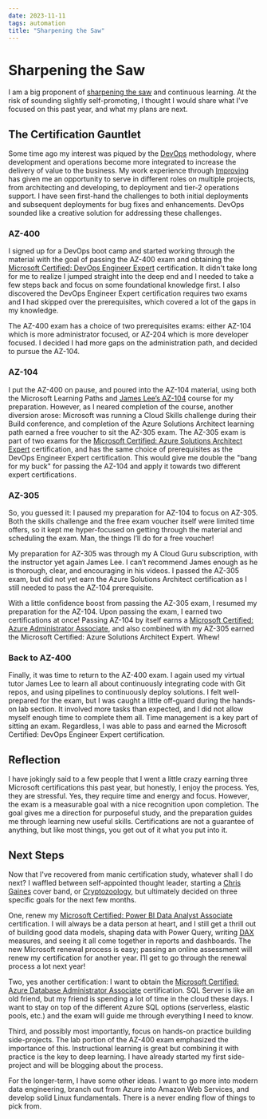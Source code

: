 ```yaml
---
date: 2023-11-11
tags: automation
title: "Sharpening the Saw"
---
```

# Sharpening the Saw

I am a big proponent of [sharpening the saw](https://www.franklincovey.com/the-7-habits/habit-7/) and continuous learning. At the risk of sounding slightly self-promoting, I thought I would share what I've focused on this past year, and what my plans are next.

## The Certification Gauntlet

Some time ago my interest was piqued by the [DevOps](https://en.wikipedia.org/wiki/DevOps) methodology, where development and operations become more integrated to increase the delivery of value to the business. My work experience through [Improving](https://www.improving.com/) has given me an opportunity to serve in different roles on multiple projects, from architecting and developing, to deployment and tier-2 operations support. I have seen first-hand the challenges to both initial deployments and subsequent deployments for bug fixes and enhancements. DevOps sounded like a creative solution for addressing these challenges.

### AZ-400

I signed up for a DevOps boot camp and started working through the material with the goal of passing the AZ-400 exam and obtaining the [Microsoft Certified: DevOps Engineer Expert](https://learn.microsoft.com/en-us/credentials/certifications/devops-engineer/) certification. It didn't take long for me to realize I jumped straight into the deep end and I needed to take a few steps back and focus on some foundational knowledge first. I also discovered the DevOps Engineer Expert certification requires two exams and I had skipped over the prerequisites, which covered a lot of the gaps in my knowledge.

The AZ-400 exam has a choice of two prerequisites exams: either AZ-104 which is more administrator focused, or AZ-204 which is more developer focused. I decided I had more gaps on the administration path, and decided to pursue the AZ-104.

### AZ-104

I put the AZ-400 on pause, and poured into the AZ-104 material, using both the Microsoft Learning Paths and [James Lee’s AZ-104](https://learn.cloudlee.io/p/az-104-microsoft-azure-administrator) course for my preparation. However, as I neared completion of the course, another diversion arose: Microsoft was running a Cloud Skills challenge during their Build conference, and completion of the Azure Solutions Architect learning path earned a free voucher to sit the AZ-305 exam. The AZ-305 exam is part of two exams for the [Microsoft Certified: Azure Solutions Architect Expert](https://learn.microsoft.com/en-us/credentials/certifications/azure-solutions-architect/) certification, and has the same choice of prerequisites as the DevOps Engineer Expert certification. This would give me double the "bang for my buck" for passing the AZ-104 and apply it towards two different expert certifications.

### AZ-305

So, you guessed it: I paused my preparation for AZ-104 to focus on AZ-305. Both the skills challenge and the free exam voucher itself were limited time offers, so it kept me hyper-focused on getting through the material and scheduling the exam. Man, the things I’ll do for a free voucher!

My preparation for AZ-305 was through my A Cloud Guru subscription, with the instructor yet again James Lee. I can’t recommend James enough as he is thorough, clear, and encouraging in his videos. I passed the AZ-305 exam, but did not yet earn the Azure Solutions Architect certification as I still needed to pass the AZ-104 prerequisite.

With a little confidence boost from passing the AZ-305 exam, I resumed my preparation for the AZ-104. Upon passing the exam, I earned two certifications at once! Passing AZ-104 by itself earns a [Microsoft Certified: Azure Administrator Associate](https://learn.microsoft.com/en-us/credentials/certifications/azure-administrator/), and also combined with my AZ-305 earned the Microsoft Certified: Azure Solutions Architect Expert. Whew!

### Back to AZ-400

Finally, it was time to return to the AZ-400 exam. I again used my virtual tutor James Lee to learn all about continuously integrating code with Git repos, and using pipelines to continuously deploy solutions. I felt well-prepared for the exam, but I was caught a little off-guard during the hands-on lab section. It involved more tasks than expected, and I did not allow myself enough time to complete them all. Time management is a key part of sitting an exam. Regardless, I was able to pass and earned the Microsoft Certified: DevOps Engineer Expert certification.

## Reflection

I have jokingly said to a few people that I went a little crazy earning three Microsoft certifications this past year, but honestly, I enjoy the process. Yes, they are stressful. Yes, they require time and energy and focus. However, the exam is a measurable goal with a nice recognition upon completion. The goal gives me a direction for purposeful study, and the preparation guides me through learning new useful skills. Certifications are not a guarantee of anything, but like most things, you get out of it what you put into it.

## Next Steps

Now that I've recovered from manic certification study, whatever shall I do next? I waffled between self-appointed thought leader, starting a [Chris Gaines](https://en.wikipedia.org/wiki/Chris_Gaines) cover band, or [Cryptozoology](https://en.wikipedia.org/wiki/Cryptozoology), but ultimately decided on three specific goals for the next few months.

One, renew my [Microsoft Certified: Power BI Data Analyst Associate](https://learn.microsoft.com/en-us/credentials/certifications/power-bi-data-analyst-associate/) certification. I will always be a data person at heart, and I still get a thrill out of building good data models, shaping data with Power Query, writing [DAX](https://learn.microsoft.com/en-us/dax/) measures, and seeing it all come together in reports and dashboards. The new Microsoft renewal process is easy; passing an online assessment will renew my certification for another year. I’ll get to go through the renewal process a lot next year!

Two, yes another certification: I want to obtain the [Microsoft Certified: Azure Database Administrator Associate](https://learn.microsoft.com/en-us/credentials/certifications/azure-database-administrator-associate/) certification. SQL Server is like an old friend, but my friend is spending a lot of time in the cloud these days. I want to stay on top of the different Azure SQL options (serverless, elastic pools, etc.) and the exam will guide me through everything I need to know.

Third, and possibly most importantly, focus on hands-on practice building side-projects. The lab portion of the AZ-400 exam emphasized the importance of this. Instructional learning is great but combining it with practice is the key to deep learning. I have already started my first side-project and will be blogging about the process.

For the longer-term, I have some other ideas. I want to go more into modern data engineering, branch out from Azure into Amazon Web Services, and develop solid Linux fundamentals. There is a never ending flow of things to pick from.
